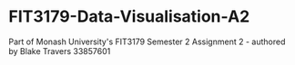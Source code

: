 # FIT3179-Data-Visualisation-A2
Part of Monash University's FIT3179 Semester 2 Assignment 2 - authored by Blake Travers 33857601
